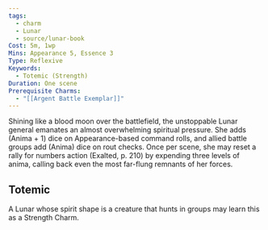 ```yaml
---
tags:
  - charm
  - Lunar
  - source/lunar-book
Cost: 5m, 1wp
Mins: Appearance 5, Essence 3
Type: Reflexive
Keywords:
  - Totemic (Strength)
Duration: One scene
Prerequisite Charms:
  - "[[Argent Battle Exemplar]]"
---
```

Shining like a blood moon over the battlefield, the unstoppable Lunar general emanates an almost overwhelming spiritual pressure. She adds (Anima + 1) dice on Appearance-based command rolls, and allied battle groups add (Anima) dice on rout checks. Once per scene, she may reset a rally for numbers action (Exalted, p. 210) by expending three levels of anima, calling back even the most far-flung remnants of her forces. 
## Totemic 

A Lunar whose spirit shape is a creature that hunts in groups may learn this as a Strength Charm.